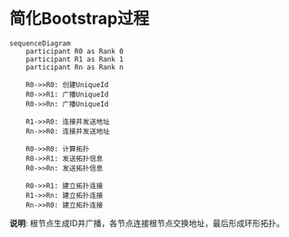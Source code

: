 # 简化Bootstrap过程

```mermaid
sequenceDiagram
    participant R0 as Rank 0
    participant R1 as Rank 1
    participant Rn as Rank n
    
    R0->>R0: 创建UniqueId
    R0->>R1: 广播UniqueId
    R0->>Rn: 广播UniqueId
    
    R1->>R0: 连接并发送地址
    Rn->>R0: 连接并发送地址
    
    R0->>R0: 计算拓扑
    R0->>R1: 发送拓扑信息
    R0->>Rn: 发送拓扑信息
    
    R0->>R1: 建立拓扑连接
    R1->>Rn: 建立拓扑连接
    Rn->>R0: 建立拓扑连接
```

**说明**: 根节点生成ID并广播，各节点连接根节点交换地址，最后形成环形拓扑。
